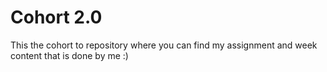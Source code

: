 
# Cohort 2.0

This the cohort to repository where you can find my assignment and week content that is done by me :)
